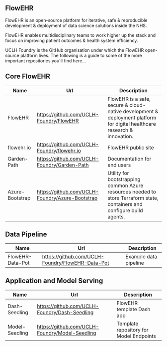 ## FlowEHR
FlowEHR is an open-source platform for iterative, safe & reproducible development & deployment of data science solutions inside the NHS.

FlowEHR enables multidisciplinary teams to work higher up the stack and focus on improving patient outcomes & health system efficiency.

UCLH Foundry is the GitHub organisation under which the FlowEHR open-source platform lives. The following is a guide to some of the more important repositories you'll find here...

## Core FlowEHR

Name | Url | Description
---|---|---
FlowEHR | <https://github.com/UCLH-Foundry/FlowEHR>|FlowEHR is a safe, secure & cloud-native development & deployment platform for digital healthcare research & innovation.
flowehr.io | <https://github.com/UCLH-Foundry/flowehr.io>|FlowEHR public site
Garden-Path | <https://github.com/UCLH-Foundry/Garden-Path>|Documentation for end users
Azure-Bootstrap | <https://github.com/UCLH-Foundry/Azure-Bootstrap>|Utility for bootstrapping common Azure resources needed to store Terraform state, containers and configure build agents.

## Data Pipeline

Name | Url| Description
---|---|---
FlowEHR-Data-Pot | <https://github.com/UCLH-Foundry/FlowEHR-Data-Pot>|Example data pipeline

## Application and Model Serving

Name | Url| Description
---|---|---
Dash-Seedling | <https://github.com/UCLH-Foundry/Dash-Seedling>|FlowEHR template Dash app
Model-Seedling | <https://github.com/UCLH-Foundry/Model-Seedling>|Template repository for Model Endpoints
